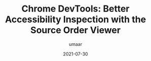 ---
author: umaar
date: 2021-07-30
permalink: false
tags:
  - user-agents
  - tooling
  - accessibility
  - debugging
target_url: https://umaar.com/dev-tips/245-source-order-viewer/
title: "Chrome DevTools: Better Accessibility Inspection with the Source Order Viewer"
---